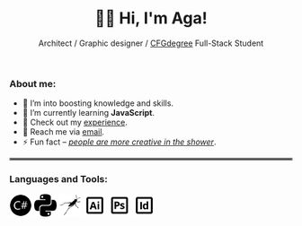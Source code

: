 <h1 align="center">👋🏻 Hi, I'm Aga!</h1>
<p align="center">Architect / Graphic designer / <a href="https://github.com/CFGer">CFGdegree</a> Full-Stack Student</p>
<br>

<h3 align="left">About me:</h3>

- 🔭 I’m into boosting knowledge and skills.
- 🌱 I’m currently learning **JavaScript**.
- 📄 Check out my [experience](https://www.agthiel.de).
- 💬 Reach me via [email](mailto:ag.thiel.arc@gmail.com?subject=[GitHub]%20Outreach).
- ⚡ Fun fact – <ins>*people are more creative in the shower*</ins>.

<hr style="border:2px solid gray">

<h3 align="left">Languages and Tools:</h3>
<p align="left">
  <svg style="display: none;">
    <filter id="svg-invert">
      <feComponentTransfer>
        <feFuncR type="table" tableValues="1 0"/>
        <feFuncG type="table" tableValues="1 0"/>
        <feFuncB type="table" tableValues="1 0"/>
      </feComponentTransfer>
    </filter>
  </svg>
  <img src="https://raw.githubusercontent.com/AgInsideOut/AgInsideOut/main/csharp.svg" alt="csharp" width="40" height="40" class="icon" filter="url(#svg-invert)" />
  <img src="https://raw.githubusercontent.com/AgInsideOut/AgInsideOut/main/python.svg" alt="python" width="40" height="40" class="icon" filter="url(#svg-invert)" />
  <img src="https://raw.githubusercontent.com/AgInsideOut/AgInsideOut/main/grasshopper.svg" alt="grasshopper" width="40" height="40" class="icon" filter="url(#svg-invert)" />
  <img src="https://raw.githubusercontent.com/AgInsideOut/AgInsideOut/main/adobe-ai.svg" alt="adobe-ai" width="40" height="40" class="icon" filter="url(#svg-invert)" />
  <img src="https://raw.githubusercontent.com/AgInsideOut/AgInsideOut/main/adobe-ps.svg" alt="adobe-ps" width="40" height="40" class="icon" filter="url(#svg-invert)" />
  <img src="https://raw.githubusercontent.com/AgInsideOut/AgInsideOut/main/adobe-id.svg" alt="adobe-id" width="40" height="40" class="icon" filter="url(#svg-invert)" />
</p>
